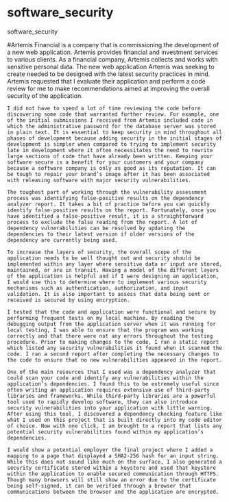 # software_security
software_security


#Artemis Financial is a company that is commissioning the development of a new web application. Artemis provides financial and investment services to various clients. As a financial company, Artemis collects and works with sensitive personal data. The new web application Artemis was seeking to create needed to be designed with the latest security practices in mind. Artemis requested that I evaluate their application and perform a code review for me to make recommendations aimed at improving the overall security of the application. 

	I did not have to spend a lot of time reviewing the code before discovering some code that warranted further review. For example, one of the initial submissions I received from Artemis included code in which the administrative password for the database server was stored in plain text. It is essential to keep security in mind throughout all phases of development because adding security in the initial stages of development is simpler when compared to trying to implement security late in development where it often necessitates the need to rewrite large sections of code that have already been written. Keeping your software secure is a benefit for your customers and your company because a software company is only as good as its reputation. It can be tough to repair your brand’s image after it has been associated with releasing software with major security vulnerabilities. 

	The toughest part of working through the vulnerability assessment process was identifying false-positive results on the dependency analyzer report. It takes a bit of practice before you can quickly identify false-positive results on the report. Fortunately, once you have identified a false-positive result, it is a straightforward process to exclude the false reading from the report. A lot of dependency vulnerabilities can be resolved by updating the dependencies to their latest version if older versions of the dependency are currently being used. 

	To increase the layers of security, the overall scope of the application needs to be well thought out and security should be implemented within any layer where sensitive data or input are stored, maintained, or are in transit. Having a model of the different layers of the application is helpful and if I were designing an application, I would use this to determine where to implement various security mechanisms such as authentication, authorization, and input validation. It is also important to assess that data being sent or received is secured by using encryption. 

	I tested that the code and application were functional and secure by performing frequent tests on my local machine. By reading the debugging output from the application server when it was running for local testing, I was able to ensure that the program was working correctly and that there were not any errors throughout the testing procedure. Prior to making changes to the code, I ran a static report which listed any security vulnerabilities it found when it scanned the code. I ran a second report after completing the necessary changes to the code to ensure that no new vulnerabilities appeared in the report. 

	One of the main resources that I used was a dependency analyzer that could scan your code and identify any vulnerabilities within the application’s dependencies. I found this to be extremely useful since often writing an application requires extensive use of third-party libraries and frameworks. While third-party libraries are a powerful tool used to rapidly develop software, they can also introduce security vulnerabilities into your application with little warning. After using this tool, I discovered a dependency checking feature like what I used on this project that is built directly into my code editor of choice. Now with one click, I am brought to a report that lists any potential security vulnerabilities found within my application’s dependencies. 

	I would show a potential employer the final project where I added a mapping to a page that displayed a SHA2-256 hash for an input string. While this does not sound like much on the surface, I also generated a security certificate stored within a keystore and used that keystore within the application to enable secured communication through HTTPS. Though many browsers will still show an error due to the certificate being self-signed, it can be verified through a browser that communications between the browser and the application are encrypted. 

	 
